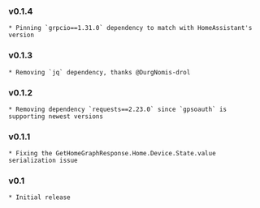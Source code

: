 ### v0.1.4
    * Pinning `grpcio==1.31.0` dependency to match with HomeAssistant's version

### v0.1.3
    * Removing `jq` dependency, thanks @DurgNomis-drol

### v0.1.2
    * Removing dependency `requests==2.23.0` since `gpsoauth` is supporting newest versions

### v0.1.1
    * Fixing the GetHomeGraphResponse.Home.Device.State.value serialization issue

### v0.1
    * Initial release
